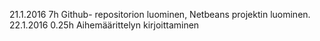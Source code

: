 21.1.2016    7h     Github- repositorion luominen, Netbeans projektin luominen.
22.1.2016   0.25h   Aihemäärittelyn kirjoittaminen
